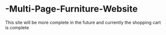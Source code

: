 # -Multi-Page-Furniture-Website
This site will be more complete in the future and currently the shopping cart is complete
